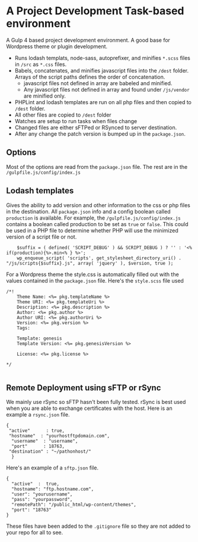 # A Project Development Task-based environment

A Gulp 4 based project development environment.  A good base for Wordpress theme or plugin development.

  * Runs lodash templats, node-sass, autoprefixer, and minifies `*.scss` files in `/src` as `*.css` files.
  * Babels, concatenates, and minifies javascript files into the `/dest` folder.  Arrays of the script paths defines the order of concatenation.
    * javascript files not defined in array are babeled and minified.
    * Any javascript files not defined in array and found under `/js/vendor` are minified only.
  * PHPLint and lodash templates are run on all php files and then copied to `/dest` folder.
  * All other files are copied to `/dest` folder
  * Watches are setup to run tasks when files change
  * Changed files are either sFTPed or RSynced to server destination.
  * After any change the patch version is bumped up in the `package.json`.


## Options
Most of the options are read from the `package.json` file.  The rest are in the `/gulpfile.js/config/index.js`


## Lodash templates
Gives the ability to add version and other information to the css or php files in the destination.  All `package.json` info and a config boolean called `production` is available.  For example, the `/gulpfile.js/config/index.js` contains a boolean called production to be set as `true` or `false`.  This could be used in a PHP file to determine whether PHP will use the minimized version of a script file or not.

```
  	$suffix = ( defined( 'SCRIPT_DEBUG' ) && SCRIPT_DEBUG ) ? '' : '<% if(production){%>.min<% } %>'; 
 	wp_enqueue_script( 'scripts', get_stylesheet_directory_uri() . "/js/scripts{$suffix}.js", array( 'jquery' ), $version, true );
```
For a Wordpress theme the style.css is automatically filled out with the values contained in the `package.json` file.  Here's the `style.scss` file used

```
/*!
	Theme Name: <%= pkg.templateName %>
	Theme URI: <%= pkg.templateUri %>
	Description: <%= pkg.description %>
	Author: <%= pkg.author %>
	Author URI: <%= pkg.authorUri %>
    Version: <%= pkg.version %>
	Tags:

	Template: genesis
	Template Version: <%= pkg.genesisVersion %>

	License: <%= pkg.license %>

*/


```

## Remote Deployment using sFTP or rSync
We mainly use rSync so sFTP hasn't been fully tested.  rSync is best used when you are able to exchange certificates with the host.  Here is an example a `rsync.json` file.

```
{
 "active"      : true,
 "hostname"  : "yourhostftpdomain.com",
  "username"  : "username",
  "port"      : 18763,
 "destination" : "~/pathonhost/"
  }
```

Here's an example of a `sftp.json` file.

```
{
  "active"  :  true,
  "hostname": "ftp.hostname.com",
  "user": "yourusername",
  "pass": "yourpassword",
  "remotePath": "/public_html/wp-content/themes",
  "port": "18763"
}
```

These files have been added to the `.gitignore` file so they are not added to your repo for all to see.